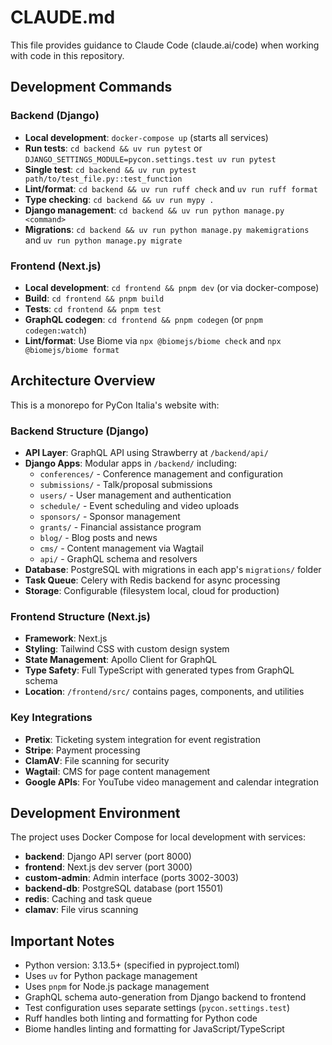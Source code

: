 # CLAUDE.md

This file provides guidance to Claude Code (claude.ai/code) when working with code in this repository.

## Development Commands

### Backend (Django)

- **Local development**: `docker-compose up` (starts all services)
- **Run tests**: `cd backend && uv run pytest` or `DJANGO_SETTINGS_MODULE=pycon.settings.test uv run pytest`
- **Single test**: `cd backend && uv run pytest path/to/test_file.py::test_function`
- **Lint/format**: `cd backend && uv run ruff check` and `uv run ruff format`
- **Type checking**: `cd backend && uv run mypy .`
- **Django management**: `cd backend && uv run python manage.py <command>`
- **Migrations**: `cd backend && uv run python manage.py makemigrations` and `uv run python manage.py migrate`

### Frontend (Next.js)

- **Local development**: `cd frontend && pnpm dev` (or via docker-compose)
- **Build**: `cd frontend && pnpm build`
- **Tests**: `cd frontend && pnpm test`
- **GraphQL codegen**: `cd frontend && pnpm codegen` (or `pnpm codegen:watch`)
- **Lint/format**: Use Biome via `npx @biomejs/biome check` and `npx @biomejs/biome format`

## Architecture Overview

This is a monorepo for PyCon Italia's website with:

### Backend Structure (Django)

- **API Layer**: GraphQL API using Strawberry at `/backend/api/`
- **Django Apps**: Modular apps in `/backend/` including:
  - `conferences/` - Conference management and configuration
  - `submissions/` - Talk/proposal submissions
  - `users/` - User management and authentication
  - `schedule/` - Event scheduling and video uploads
  - `sponsors/` - Sponsor management
  - `grants/` - Financial assistance program
  - `blog/` - Blog posts and news
  - `cms/` - Content management via Wagtail
  - `api/` - GraphQL schema and resolvers
- **Database**: PostgreSQL with migrations in each app's `migrations/` folder
- **Task Queue**: Celery with Redis backend for async processing
- **Storage**: Configurable (filesystem local, cloud for production)

### Frontend Structure (Next.js)

- **Framework**: Next.js
- **Styling**: Tailwind CSS with custom design system
- **State Management**: Apollo Client for GraphQL
- **Type Safety**: Full TypeScript with generated types from GraphQL schema
- **Location**: `/frontend/src/` contains pages, components, and utilities

### Key Integrations

- **Pretix**: Ticketing system integration for event registration
- **Stripe**: Payment processing
- **ClamAV**: File scanning for security
- **Wagtail**: CMS for page content management
- **Google APIs**: For YouTube video management and calendar integration

## Development Environment

The project uses Docker Compose for local development with services:

- **backend**: Django API server (port 8000)
- **frontend**: Next.js dev server (port 3000)
- **custom-admin**: Admin interface (ports 3002-3003)
- **backend-db**: PostgreSQL database (port 15501)
- **redis**: Caching and task queue
- **clamav**: File virus scanning

## Important Notes

- Python version: 3.13.5+ (specified in pyproject.toml)
- Uses `uv` for Python package management
- Uses `pnpm` for Node.js package management
- GraphQL schema auto-generation from Django backend to frontend
- Test configuration uses separate settings (`pycon.settings.test`)
- Ruff handles both linting and formatting for Python code
- Biome handles linting and formatting for JavaScript/TypeScript
